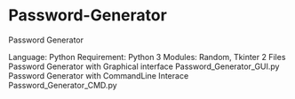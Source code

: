# Password-Generator
Password Generator 

Language: Python
Requirement: Python 3
Modules: Random, Tkinter
2 Files
  Password Generator with Graphical interface
    Password_Generator_GUI.py
   Password Generator with CommandLine Interace
    Password_Generator_CMD.py
